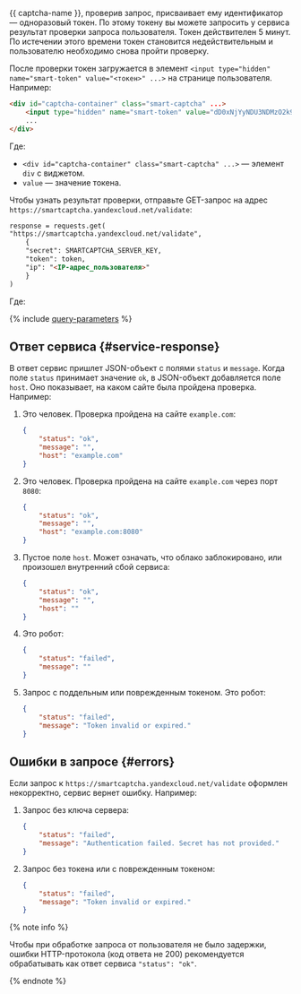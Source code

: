 {{ captcha-name }}, проверив запрос, присваивает ему идентификатор — одноразовый токен. По этому токену вы можете запросить у сервиса результат проверки запроса пользователя. Токен действителен 5 минут. По истечении этого времени токен становится недействительным и пользователю необходимо снова пройти проверку.

После проверки токен загружается в элемент `<input type="hidden" name="smart-token" value="<токен>" ...>` на странице пользователя. Например:

```HTML
<div id="captcha-container" class="smart-captcha" ...>
    <input type="hidden" name="smart-token" value="dD0xNjYyNDU3NDMzO2k9MmEwMjo2Yjg6YjA4MTpiNTk3OjoxOjFiO0Q9MjVCREY1RDgzMDBERjQ3QjExNkUyMDJDNjJFNEI3Q0Y0QjYzRkRDNzJEMkV********DNjMxODgzMUM0REZBNzI1QUE1QzUwO3U9MTY2MjQ1NzQzMzk5MTEwNjQxNTtoPTg4MWRjMDc2YzE3MjkxNGUwNDgwMTVkYzhl********">
    ...
</div>
```

Где:

* `<div id="captcha-container" class="smart-captcha" ...>` — элемент `div` с виджетом.
* `value` — значение токена.

Чтобы узнать результат проверки, отправьте GET-запрос на адрес `https://smartcaptcha.yandexcloud.net/validate`:

```HTML
response = requests.get(
"https://smartcaptcha.yandexcloud.net/validate",
    {
    "secret": SMARTCAPTCHA_SERVER_KEY,
    "token": token,
    "ip": "<IP-адрес_пользователя>"
    }
)
```

Где:

{% include [query-parameters](../../_includes/smartcaptcha/query-parameters.md) %}

## Ответ сервиса {#service-response}

В ответ сервис пришлет JSON-объект с полями `status` и `message`. Когда поле `status` принимает значение `ok`, в JSON-объект добавляется поле `host`. Оно показывает, на каком сайте была пройдена проверка. Например:

1. Это человек. Проверка пройдена на сайте `example.com`:

    ```json
    {
        "status": "ok",
        "message": "",
        "host": "example.com"
    }
    ```

1. Это человек. Проверка пройдена на сайте `example.com` через порт `8080`:

    ```json
    {
        "status": "ok",
        "message": "",
        "host": "example.com:8080"
    }
    ```

1. Пустое поле `host`. Может означать, что облако заблокировано, или произошел внутренний сбой сервиса:

    ```json
    {
        "status": "ok",
        "message": "",
        "host": ""
    }
    ```

1. Это робот:

    ```json
    {
        "status": "failed",
        "message": ""
    }
    ```

1. Запрос с поддельным или поврежденным токеном. Это робот:

    ```json
    {
        "status": "failed",
        "message": "Token invalid or expired."
    }
    ```

## Ошибки в запросе {#errors}

Если запрос к `https://smartcaptcha.yandexcloud.net/validate` оформлен некорректно, сервис вернет ошибку. Например:

1. Запрос без ключа сервера:

    ```JSON
    {
        "status": "failed",
        "message": "Authentication failed. Secret has not provided."
    }
    ```

1. Запрос без токена или с поврежденным токеном:

    ```JSON
    {
        "status": "failed",
        "message": "Token invalid or expired."
    }
    ```

{% note info %}

Чтобы при обработке запроса от пользователя не было задержки, ошибки HTTP-протокола (код ответа не 200) рекомендуется обрабатывать как ответ сервиса `"status": "ok"`.

{% endnote %}
